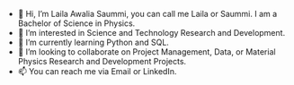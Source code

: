 - 👋 Hi, I’m Laila Awalia Saummi, you can call me Laila or Saummi. I am a Bachelor of Science in Physics.
- 👀 I’m interested in Science and Technology Research and Development.
- 🌱 I’m currently learning Python and SQL.
- 💞️ I’m looking to collaborate on Project Management, Data, or Material Physics Research and Development Projects.
- 📫 You can reach me via Email or LinkedIn.

